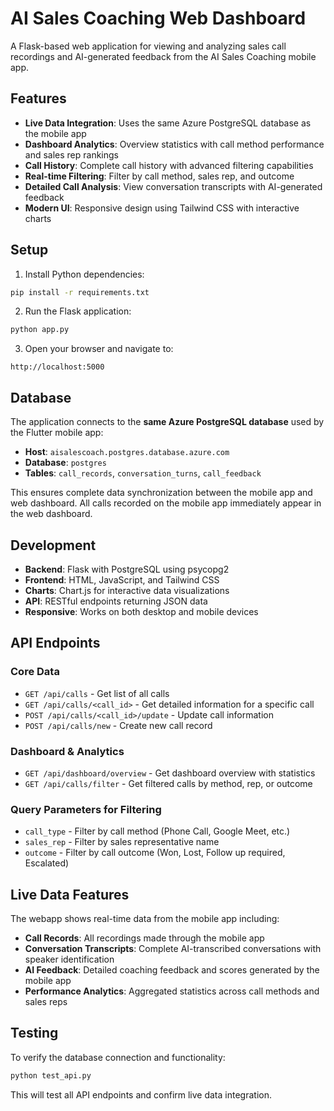 # AI Sales Coaching Web Dashboard

A Flask-based web application for viewing and analyzing sales call recordings and AI-generated feedback from the AI Sales Coaching mobile app.

## Features

- **Live Data Integration**: Uses the same Azure PostgreSQL database as the mobile app
- **Dashboard Analytics**: Overview statistics with call method performance and sales rep rankings
- **Call History**: Complete call history with advanced filtering capabilities
- **Real-time Filtering**: Filter by call method, sales rep, and outcome
- **Detailed Call Analysis**: View conversation transcripts with AI-generated feedback
- **Modern UI**: Responsive design using Tailwind CSS with interactive charts

## Setup

1. Install Python dependencies:
```bash
pip install -r requirements.txt
```

2. Run the Flask application:
```bash
python app.py
```

3. Open your browser and navigate to:
```
http://localhost:5000
```

## Database

The application connects to the **same Azure PostgreSQL database** used by the Flutter mobile app:

- **Host**: `aisalescoach.postgres.database.azure.com`
- **Database**: `postgres`
- **Tables**: `call_records`, `conversation_turns`, `call_feedback`

This ensures complete data synchronization between the mobile app and web dashboard. All calls recorded on the mobile app immediately appear in the web dashboard.

## Development

- **Backend**: Flask with PostgreSQL using psycopg2
- **Frontend**: HTML, JavaScript, and Tailwind CSS
- **Charts**: Chart.js for interactive data visualizations
- **API**: RESTful endpoints returning JSON data
- **Responsive**: Works on both desktop and mobile devices

## API Endpoints

### Core Data
- `GET /api/calls` - Get list of all calls
- `GET /api/calls/<call_id>` - Get detailed information for a specific call
- `POST /api/calls/<call_id>/update` - Update call information
- `POST /api/calls/new` - Create new call record

### Dashboard & Analytics
- `GET /api/dashboard/overview` - Get dashboard overview with statistics
- `GET /api/calls/filter` - Get filtered calls by method, rep, or outcome

### Query Parameters for Filtering
- `call_type` - Filter by call method (Phone Call, Google Meet, etc.)
- `sales_rep` - Filter by sales representative name
- `outcome` - Filter by call outcome (Won, Lost, Follow up required, Escalated)

## Live Data Features

The webapp shows real-time data from the mobile app including:

- **Call Records**: All recordings made through the mobile app
- **Conversation Transcripts**: Complete AI-transcribed conversations with speaker identification
- **AI Feedback**: Detailed coaching feedback and scores generated by the mobile app
- **Performance Analytics**: Aggregated statistics across call methods and sales reps

## Testing

To verify the database connection and functionality:

```bash
python test_api.py
```

This will test all API endpoints and confirm live data integration.
